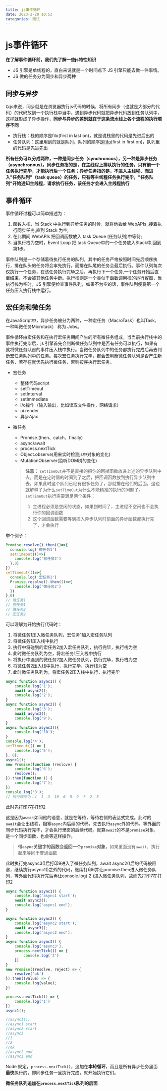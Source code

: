 ```yaml
---
title: js事件循环
date: 2023-2-20 10:53
categories: 面试
---
```


# js事件循环

**在了解事件循环前，我们先了解一些js特性知识**

- JS 引擎是单线程的，直白来说就是一个时间点下 JS 引擎只能去做一件事情。
- JS 做的任务分为同步和异步两种

## 同步与异步

以js来说，同步就是在浏览器执行js代码的时候，将所有同步（也就是大部分的代码）的代码放到一个执行栈中当中，遇到异步代码就把异步代码放到任务队列中，这样就形成了异步操作，**同步与异步的差别就在于这条流水线上各个流程的执行顺序不同**

- 执行栈：栈的顺序是filo(first in last on)，就是说栈里的代码是先进后出的
- 任务队列：这里用到的就是队列，队列的顺序是[fifo](https://so.csdn.net/so/search?q=fifo&spm=1001.2101.3001.7020)(first in first on)，队列里的代码是先进先出

**所有任务可以分成两种，一种是同步任务（synchronous），另一种是异步任务（asynchronous）。同步任务指的是，在主线程上排队执行的任务，只有前一个任务执行完毕，才能执行后一个任务；异步任务指的是，不进入主线程、而进入"任务队列"（task queue）的任务，只有等主线程任务执行完毕，"任务队列"开始通知主线程，请求执行任务，该任务才会进入主线程执行**

## 事件循环

事件循环过程可以简单描述为：

1. 函数入栈，当 Stack 中执行到异步任务的时候，就将他丢给 WebAPIs ,接着执行同步任务,直到 Stack 为空;
2. 在此期间 WebAPIs 把回调函数放入 task Queue (任务队列)中等待;
3. 当执行栈为空时，Event Loop 把 task Queue中的一个任务放入Stack中,回到第1步。

事件队列是一个存储着待执行任务的队列，其中的任务严格按照时间先后顺序执行，排在队头的任务将会率先执行，而排在队尾的任务会最后执行。事件队列每次仅执行一个任务，在该任务执行完毕之后，再执行下一个任务,一个任务开始后直至结束，不会被其他任务中断。执行栈则是一个类似于函数调用栈的运行容器，当执行栈为空时，JS 引擎便检查事件队列，如果不为空的话，事件队列便将第一个任务压入执行栈中运行。

## 宏任务和微任务

在JavaScript中，异步任务被分为两种，一种宏任务（MacroTask）也叫Task，一种叫微任务Microtask） 称为 Jobs。

事件循环由宏任务和在执行宏任务期间产生的所有微任务组成。当当前执行栈中的事件执行完毕后，js 引擎首先会判断微任务队列中是否有任务可以执行，如果有就将微任务队首的事件压入栈中执行。当微任务队列中的任务都执行完成后再去判断宏任务队列中的任务。每次宏任务执行完毕，都会去判断微任务队列是否产生新任务，若存在就优先执行微任务，否则按序执行宏任务。

- 宏任务

  - 整体代码script
  - setTimeout
  - setInterval
  - setImmediate
  - i/o操作（输入输出，比如读取文件操作，网络请求）
  - ui render
  - 异步Ajax

- 微任务

  - Promise.(then、catch、finally)
  - async/await
  - process.nextTick
  - Object.observe(用来实时检测js中对象的变化)
  - MutationObserver(监听DOM树的变化)

  > **注意：** `setTimeOut`并不是直接的把你的回掉函数放进上述的异步队列中去，而是在定时器的时间到了之后，把回调函数放到执行异步队列中去。如果此时这个队列已经有很多任务了，那就排在他们的后面。这也就解释了为什么`setTimeOut`为什么不能精准的执行的问题了。`setTimeOut`执行需要满足两个条件：
  >
  > 1. 主进程必须是空闲的状态，如果到时间了，主进程不空闲也不会执行你的回调函数
  > 2. 这个回调函数需要等到插入异步队列时前面的异步函数都执行完了，才会执行

举个例子：

```js
Promise.resolve().then(()=>{
  console.log('微任务1')
  setTimeout(()=>{
    console.log('宏任务2')
  },0)
})
setTimeout(()=>{
  console.log('宏任务1')
  Promise.resolve().then(()=>{
    console.log('微任务2')
  })
},0)
// 微任务1
// 宏任务1
// 微任务2
// 宏任务2
```

可以理解为开始执行代码时：

1. 将微任务1压入微任务队列，宏任务1加入宏任务队列
2. 将微任务1压入栈中执行
3. 执行中将碰到的宏任务2加入宏任务队列，执行完毕，执行栈为空
4. 此时微任务队列为空，将宏任务1压入栈中执行
5. 将执行中遇到的微任务2加入微任务队列，执行完毕，执行栈为空
6. 将微任务2压入栈中执行，执行完毕，执行栈为空
7. 此时微任务队列为，将宏任务2压入栈中执行，执行完毕

```js
async function async1() {
	console.log('1');
	await async2();
	console.log('2');
}
async function async2() {
	console.log('3');
    await async3();
    console.log('9');
}
async function async3(){
    console.log('10');
}
console.log('4');
setTimeout(() => {
	console.log('5');
}, 0);
async1();
new Promise(function (reslove) {
	console.log('6');
	reslove();
}).then(function () {
	console.log('7');
})
console.log('8');
// 执行顺序为：4  1  3  10  6  8  9  7  2  5
```

此时先打印7在打印2

这是因为`await`如同他的语意，就是在等待，等待右侧的表达式完成。此时的`await`会让出线程，阻塞`async`内后续的代码，先去执行`async`外的代码。等外面的同步代码执行完毕，才会执行里面的后续代码。就算`await`的不是`promise`对象，是一个同步函数，也会等这样操作。

> **带`async`关键字的函数会返回一个`promise`对象**，如果里面没有`await`，执行起来等同于普通函数

此时执行完async3()后打印9进入了微任务队列，await async2()后的代码被阻塞，继续执行async1()之外的代码，继续打印6并让promise.then进入微任务队列，等外面代码执行完后再让console.log('2')进入微任务队列，故而先打印7在打印2

```js
async function async1() {
    console.log('async1 start');
    await async2();
    console.log('async1 end');
}

async function async2() {
    console.log('async2 start');
    await async3();
    console.log('async2 end');
}
async function async3() {
    console.log('async3');
    process.nextTick(() => {
        console.log('2')
    })
}
new Promise((resolve, reject) => {
    resolve('ok')
}).then((value) => {
    console.log(value);
})

process.nextTick(() => {
    console.log('1')
})
async1();

//async1();
//async1 start
//async2 start
//async3
//1
//2
//ok
//async2 end
//async1 end
```

Node 规定，`process.nextTick()`，追加在**本轮循环**，而且是所有异步任务里面**最快**执行的，即同步任务一旦执行完成，就开始执行它们。

**微任务队列追加在`process.nextTick`队列的后面**

